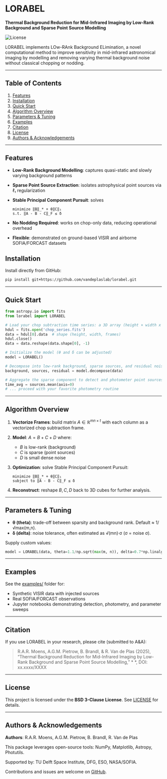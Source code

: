 # LORABEL

**Thermal Background Reduction for Mid-Infrared Imaging by Low-Rank Background and Sparse Point Source Modelling**

![License](https://img.shields.io/badge/license-BSD%203--Clause-blue)

LORABEL implements LOw-RAnk Background ELimination, a novel computational method to improve sensitivity in mid-infrared astronomical imaging by modelling and removing varying thermal background noise without classical chopping or nodding.

---

## Table of Contents

1. [Features](#features)
2. [Installation](#installation)
3. [Quick Start](#quick-start)
4. [Algorithm Overview](#algorithm-overview)
5. [Parameters & Tuning](#parameters--tuning)
6. [Examples](#examples)
7. [Citation](#citation)
8. [License](#license)
9. [Authors & Acknowledgements](#authors--acknowledgements)

---

## Features

* **Low-Rank Background Modelling**: captures quasi-static and slowly varying background patterns
* **Sparse Point Source Extraction**: isolates astrophysical point sources via ℓ₁ regularization
* **Stable Principal Component Pursuit**: solves

  ```text
  minimize ‖B‖_* + θ‖C‖₁
  s.t. ‖A - B - C‖_F ≤ δ
  ```
* **No Nodding Required**: works on chop-only data, reducing operational overhead
* **Flexible**: demonstrated on ground-based VISIR and airborne SOFIA/FORCAST datasets

## Installation

Install directly from GitHub:

```bash
pip install git+https://github.com/vandeplaslab/lorabel.git
```

---

## Quick Start

```python
from astropy.io import fits
from lorabel import LORABEL

# Load your chop subtraction time series: a 3D array (height × width x frames) and reshape to 2D array (pixels x frames)
hdul = fits.open('chop_series.fits')
data = hdul[0].data  # shape (height, width, frames)
hdul.close()
data = data.reshape(data.shape[0], -1)

# Initialize the model (θ and δ can be adjusted)
model = LORABEL()

# Decompose into low-rank background, sparse sources, and residual noise
background, sources, residual = model.decompose(data)

# Aggregate the sparse component to detect and photometer point sources
time_avg = sources.mean(axis=0)
# ... proceed with your favorite photometry routine
```

---

## Algorithm Overview

1. **Vectorize Frames**: build matrix $A\in\mathbb{R}^{mn \times t}$ with each column as a vectorized chop subtraction frame.
2. **Model**: $A = B + C + D$ where:

   * $B$ is low-rank (background)
   * $C$ is sparse (point sources)
   * $D$ is small dense noise
3. **Optimization**: solve Stable Principal Component Pursuit:

   ```text
   minimize ‖B‖_* + θ‖C‖₁
   subject to ‖A - B - C‖_F ≤ δ
   ```
4. **Reconstruct**: reshape $B,C,D$ back to 3D cubes for further analysis.

---

## Parameters & Tuning

* **θ (theta)**: trade-off between sparsity and background rank. Default ≈ 1/√max(m,n).
* **δ (delta)**: noise tolerance, often estimated as √(mn)·σ (σ = noise σ).

Supply custom values:

```python
model = LORABEL(data, theta=1.1/np.sqrt(max(m, n)), delta=0.7*np.linalg.norm(A, 'fro'))
```

---

## Examples

See the [examples/](https://github.com/vandeplaslab/lorabel/tree/main/examples) folder for:

* Synthetic VISIR data with injected sources
* Real SOFIA/FORCAST observations
* Jupyter notebooks demonstrating detection, photometry, and parameter sweeps

---

## Citation

If you use LORABEL in your research, please cite (submitted to A&A):

> R.A.R. Moens, A.G.M. Pietrow, B. Brandl, & R. Van de Plas (2025), “Thermal Background Reduction for Mid-Infrared Imaging by Low-Rank Background and Sparse Point Source Modelling,” * *, DOI: xx.xxxx/XXXX

---

## License

This project is licensed under the **BSD 3-Clause License**. See [LICENSE](LICENSE) for details.

---

## Authors & Acknowledgements

**Authors**: R.A.R. Moens, A.G.M. Pietrow, B. Brandl, R. Van de Plas

This package leverages open-source tools: NumPy, Matplotlib, Astropy, Photutils.

Supported by: TU Delft Space Institute, DFG, ESO, NASA/SOFIA.

Contributions and issues are welcome on [GitHub](https://github.com/vandeplaslab/lorabel).

